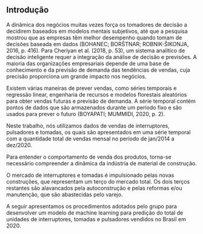 ## Introdução


A dinâmica dos negócios muitas vezes força os tomadores de decisão a decidirem baseados em modelos mentais subjetivos, até que a pesquisa mostrou que as empresas têm melhor desempenho quando tomam de decisões baseada em dados (BOHANEC; BORŠTNAR; ROBNIK-ŠIKONJA, 2016, p. 416). Para Cheriyan et al. (2018, p. 53), um sistema analítico de decisão inteligente requer a integração da análise de decisão e previsões. A maioria das organizações empresariais depende de uma base de conhecimento e da previsão de demanda das tendências de vendas, cuja precisão proporciona um grande impacto nos negócios.

Existem várias maneiras de prever vendas, como séries temporais e regressão linear, engenharia de recursos e modelos florestais aleatórios para obter vendas futuras e previsão de demanda. A série temporal contém pontos de dados que são armazenados durante um período fixo e são usados para prever o futuro (BOYAPATI; MUMMIDI, 2020, p. 2).

Neste trabalho, nós utilizamos dados de vendas de interruptores, pulsadores e tomadas, os quais são apresentados em uma série temporal com a quantidade total de vendas mensal no período de jan/2014 a dez/2020.

Para entender o comportamento de venda dos produtos, torna-se necessário compreender a dinâmica da indústria de material de construção.

O mercado de interruptores e tomadas é impulsionado pelas novas construções, que representam um terço do mercado total. Os dois terços restantes são alavancados pela autoconstrução e pelas reformas e/ou manutenção, que são abastecidas pelo varejo.

A seguir apresentamos os procedimentos adotados pelo grupo para desenvolver um modelo de machine learning para predição do total de unidades de interruptores, tomadas e pulsadores vendidos no Brasil em 2020. 
